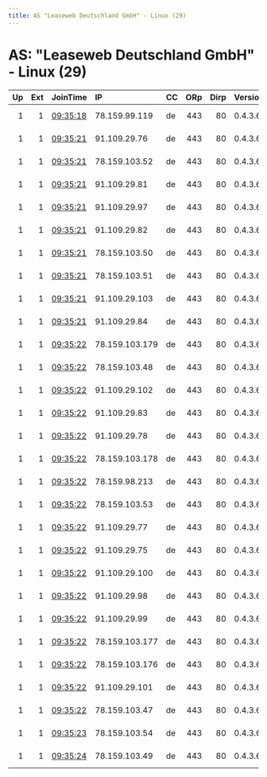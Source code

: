 ```yaml
---
title: AS "Leaseweb Deutschland GmbH" - Linux (29)
---
```


# AS: "Leaseweb Deutschland GmbH" - Linux (29)

|   Up |   Ext | JoinTime                                                                                            | IP             | CC   |   ORp |   Dirp | Version   | Contact               | Nickname   |   eFamMembers |
|-----:|------:|:----------------------------------------------------------------------------------------------------|:---------------|:-----|------:|-------:|:----------|:----------------------|:-----------|--------------:|
|    1 |     1 | [09:35:18](https://metrics.torproject.org/rs.html#details/3362C085FF0A81692161A267CBE8431A80F2D9C1) | 78.159.99.119  | de   |   443 |     80 | 0.4.3.6   | exit abuse@posteo.net | EX1T       |            29 |
|    1 |     1 | [09:35:21](https://metrics.torproject.org/rs.html#details/108FBE210539A1E6868FC43A0BB0A38DCA12D558) | 91.109.29.76   | de   |   443 |     80 | 0.4.3.6   | exit abuse@posteo.net | EX1T       |            29 |
|    1 |     1 | [09:35:21](https://metrics.torproject.org/rs.html#details/120C197151B36EF1E0D813767EBE2C80C5578BF5) | 78.159.103.52  | de   |   443 |     80 | 0.4.3.6   | exit abuse@posteo.net | EX1T       |            29 |
|    1 |     1 | [09:35:21](https://metrics.torproject.org/rs.html#details/151D60935BC8D3069D89739C562E3FE179EDE82B) | 91.109.29.81   | de   |   443 |     80 | 0.4.3.6   | exit abuse@posteo.net | EX1T       |            29 |
|    1 |     1 | [09:35:21](https://metrics.torproject.org/rs.html#details/6136AA93127F01CEF039273CBEF75F6842994100) | 91.109.29.97   | de   |   443 |     80 | 0.4.3.6   | exit abuse@posteo.net | EX1T       |            29 |
|    1 |     1 | [09:35:21](https://metrics.torproject.org/rs.html#details/68C12E4894996FD16CC4A3C4FDFD2D236B9E8E11) | 91.109.29.82   | de   |   443 |     80 | 0.4.3.6   | exit abuse@posteo.net | EX1T       |            29 |
|    1 |     1 | [09:35:21](https://metrics.torproject.org/rs.html#details/6A8D6F894CCBC86452511AA2C6D43211F65CFFC1) | 78.159.103.50  | de   |   443 |     80 | 0.4.3.6   | exit abuse@posteo.net | EX1T       |            29 |
|    1 |     1 | [09:35:21](https://metrics.torproject.org/rs.html#details/7CDADF734BBDBD7F7F20569404392AD7D81085C8) | 78.159.103.51  | de   |   443 |     80 | 0.4.3.6   | exit abuse@posteo.net | EX1T       |            29 |
|    1 |     1 | [09:35:21](https://metrics.torproject.org/rs.html#details/C980254CCF8BC5187B4F1671DA6D00DF252B5451) | 91.109.29.103  | de   |   443 |     80 | 0.4.3.6   | exit abuse@posteo.net | EX1T       |            29 |
|    1 |     1 | [09:35:21](https://metrics.torproject.org/rs.html#details/F2569ED226B7922385790149A33DD52786E9F900) | 91.109.29.84   | de   |   443 |     80 | 0.4.3.6   | exit abuse@posteo.net | EX1T       |            29 |
|    1 |     1 | [09:35:22](https://metrics.torproject.org/rs.html#details/0694244F5E80089976608450E4154F8444C06948) | 78.159.103.179 | de   |   443 |     80 | 0.4.3.6   | exit abuse@posteo.net | EX1T       |            29 |
|    1 |     1 | [09:35:22](https://metrics.torproject.org/rs.html#details/234D4373B5359D80AADFB5F469A635EC44DC6C0B) | 78.159.103.48  | de   |   443 |     80 | 0.4.3.6   | exit abuse@posteo.net | EX1T       |            29 |
|    1 |     1 | [09:35:22](https://metrics.torproject.org/rs.html#details/4943DF5CF1F8ECE4F326C44CF154564E38F8E060) | 91.109.29.102  | de   |   443 |     80 | 0.4.3.6   | exit abuse@posteo.net | EX1T       |            29 |
|    1 |     1 | [09:35:22](https://metrics.torproject.org/rs.html#details/59BC8CEED11DCC1D5B6BCE24EA94AFDE4F6E2D85) | 91.109.29.83   | de   |   443 |     80 | 0.4.3.6   | exit abuse@posteo.net | EX1T       |            29 |
|    1 |     1 | [09:35:22](https://metrics.torproject.org/rs.html#details/6FAF20169322148B8E2C10D6728DE50F0851D23D) | 91.109.29.78   | de   |   443 |     80 | 0.4.3.6   | exit abuse@posteo.net | EX1T       |            29 |
|    1 |     1 | [09:35:22](https://metrics.torproject.org/rs.html#details/72651F45006B9EB6EA7B9F107EE44339765C84E4) | 78.159.103.178 | de   |   443 |     80 | 0.4.3.6   | exit abuse@posteo.net | EX1T       |            29 |
|    1 |     1 | [09:35:22](https://metrics.torproject.org/rs.html#details/9C82CC00A91EADA99555A5F01875F9E0FBCF97B8) | 78.159.98.213  | de   |   443 |     80 | 0.4.3.6   | exit abuse@posteo.net | EX1T       |            29 |
|    1 |     1 | [09:35:22](https://metrics.torproject.org/rs.html#details/9D5C1B778B77360541F8A8A9E476E50638A433C7) | 78.159.103.53  | de   |   443 |     80 | 0.4.3.6   | exit abuse@posteo.net | EX1T       |            29 |
|    1 |     1 | [09:35:22](https://metrics.torproject.org/rs.html#details/9DEEACDE2C4947EDCCAF453C76ED0EC0F2B684A6) | 91.109.29.77   | de   |   443 |     80 | 0.4.3.6   | exit abuse@posteo.net | EX1T       |            29 |
|    1 |     1 | [09:35:22](https://metrics.torproject.org/rs.html#details/A5B22CFF88153D3D73C3699BD3C7F0A2F4994DA9) | 91.109.29.75   | de   |   443 |     80 | 0.4.3.6   | exit abuse@posteo.net | EX1T       |            29 |
|    1 |     1 | [09:35:22](https://metrics.torproject.org/rs.html#details/BDC9320BFD8A469388095F7DAF1BC69CA0148FCF) | 91.109.29.100  | de   |   443 |     80 | 0.4.3.6   | exit abuse@posteo.net | EX1T       |            29 |
|    1 |     1 | [09:35:22](https://metrics.torproject.org/rs.html#details/D82FCD5DF6C46BC5A9206318F53E611CEF22D982) | 91.109.29.98   | de   |   443 |     80 | 0.4.3.6   | exit abuse@posteo.net | EX1T       |            29 |
|    1 |     1 | [09:35:22](https://metrics.torproject.org/rs.html#details/D84F6589F8FF75C8A8AE50716DBE7BBA36BDC1F0) | 91.109.29.99   | de   |   443 |     80 | 0.4.3.6   | exit abuse@posteo.net | EX1T       |            29 |
|    1 |     1 | [09:35:22](https://metrics.torproject.org/rs.html#details/DAB3A97C7EBB02AF703F7DB7A59E2A99478675FE) | 78.159.103.177 | de   |   443 |     80 | 0.4.3.6   | exit abuse@posteo.net | EX1T       |            29 |
|    1 |     1 | [09:35:22](https://metrics.torproject.org/rs.html#details/DACA7A103BE97A7EB8F28651F375353E7E112928) | 78.159.103.176 | de   |   443 |     80 | 0.4.3.6   | exit abuse@posteo.net | EX1T       |            29 |
|    1 |     1 | [09:35:22](https://metrics.torproject.org/rs.html#details/EAA5BD5C0856E1D88CBE71DC0D7CEC584D84120B) | 91.109.29.101  | de   |   443 |     80 | 0.4.3.6   | exit abuse@posteo.net | EX1T       |            29 |
|    1 |     1 | [09:35:22](https://metrics.torproject.org/rs.html#details/FB5D2667DC0A70FBDD3C0C0A2A15C59606A7D2FC) | 78.159.103.47  | de   |   443 |     80 | 0.4.3.6   | exit abuse@posteo.net | EX1T       |            29 |
|    1 |     1 | [09:35:23](https://metrics.torproject.org/rs.html#details/F29886E347A5B505826A4CFE7B5CE6922393DBED) | 78.159.103.54  | de   |   443 |     80 | 0.4.3.6   | exit abuse@posteo.net | EX1T       |            29 |
|    1 |     1 | [09:35:24](https://metrics.torproject.org/rs.html#details/D6F40F0801F149C36E391FC4718F67F9FB372D4F) | 78.159.103.49  | de   |   443 |     80 | 0.4.3.6   | exit abuse@posteo.net | EX1T       |            29 |
